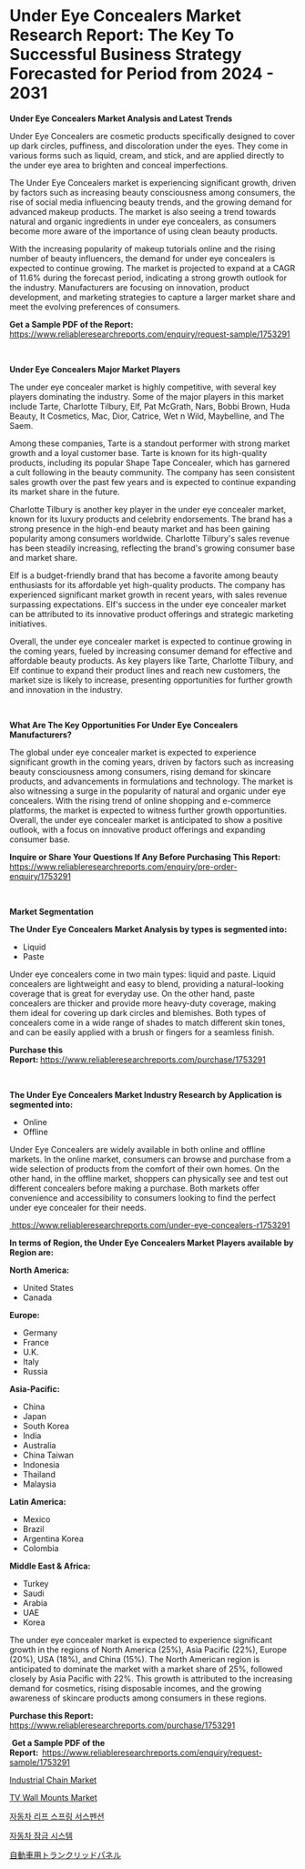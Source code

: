 <p><h1>Under Eye Concealers Market Research Report: The Key To Successful Business Strategy Forecasted for Period from 2024 - 2031</h1></p><p><strong>Under Eye Concealers Market Analysis and Latest Trends</strong></p>
<p><p>Under Eye Concealers are cosmetic products specifically designed to cover up dark circles, puffiness, and discoloration under the eyes. They come in various forms such as liquid, cream, and stick, and are applied directly to the under eye area to brighten and conceal imperfections.</p><p>The Under Eye Concealers market is experiencing significant growth, driven by factors such as increasing beauty consciousness among consumers, the rise of social media influencing beauty trends, and the growing demand for advanced makeup products. The market is also seeing a trend towards natural and organic ingredients in under eye concealers, as consumers become more aware of the importance of using clean beauty products.</p><p>With the increasing popularity of makeup tutorials online and the rising number of beauty influencers, the demand for under eye concealers is expected to continue growing. The market is projected to expand at a CAGR of 11.6% during the forecast period, indicating a strong growth outlook for the industry. Manufacturers are focusing on innovation, product development, and marketing strategies to capture a larger market share and meet the evolving preferences of consumers.</p></p>
<p><strong>Get a Sample PDF of the Report:&nbsp;</strong> <a href="https://www.reliableresearchreports.com/enquiry/request-sample/1753291">https://www.reliableresearchreports.com/enquiry/request-sample/1753291</a></p>
<p>&nbsp;</p>
<p><strong>Under Eye Concealers Major Market Players</strong></p>
<p><p>The under eye concealer market is highly competitive, with several key players dominating the industry. Some of the major players in this market include Tarte, Charlotte Tilbury, Elf, Pat McGrath, Nars, Bobbi Brown, Huda Beauty, It Cosmetics, Mac, Dior, Catrice, Wet n Wild, Maybelline, and The Saem.</p><p>Among these companies, Tarte is a standout performer with strong market growth and a loyal customer base. Tarte is known for its high-quality products, including its popular Shape Tape Concealer, which has garnered a cult following in the beauty community. The company has seen consistent sales growth over the past few years and is expected to continue expanding its market share in the future.</p><p>Charlotte Tilbury is another key player in the under eye concealer market, known for its luxury products and celebrity endorsements. The brand has a strong presence in the high-end beauty market and has been gaining popularity among consumers worldwide. Charlotte Tilbury's sales revenue has been steadily increasing, reflecting the brand's growing consumer base and market share.</p><p>Elf is a budget-friendly brand that has become a favorite among beauty enthusiasts for its affordable yet high-quality products. The company has experienced significant market growth in recent years, with sales revenue surpassing expectations. Elf's success in the under eye concealer market can be attributed to its innovative product offerings and strategic marketing initiatives.</p><p>Overall, the under eye concealer market is expected to continue growing in the coming years, fueled by increasing consumer demand for effective and affordable beauty products. As key players like Tarte, Charlotte Tilbury, and Elf continue to expand their product lines and reach new customers, the market size is likely to increase, presenting opportunities for further growth and innovation in the industry.</p></p>
<p>&nbsp;</p>
<p><strong>What Are The Key Opportunities For Under Eye Concealers Manufacturers?</strong></p>
<p><p>The global under eye concealer market is expected to experience significant growth in the coming years, driven by factors such as increasing beauty consciousness among consumers, rising demand for skincare products, and advancements in formulations and technology. The market is also witnessing a surge in the popularity of natural and organic under eye concealers. With the rising trend of online shopping and e-commerce platforms, the market is expected to witness further growth opportunities. Overall, the under eye concealer market is anticipated to show a positive outlook, with a focus on innovative product offerings and expanding consumer base.</p></p>
<p><strong>Inquire or Share Your Questions If Any Before Purchasing This Report:</strong> <a href="https://www.reliableresearchreports.com/enquiry/pre-order-enquiry/1753291">https://www.reliableresearchreports.com/enquiry/pre-order-enquiry/1753291</a></p>
<p>&nbsp;</p>
<p><strong>Market Segmentation</strong></p>
<p><strong>The Under Eye Concealers Market Analysis by types is segmented into:</strong></p>
<p><ul><li>Liquid</li><li>Paste</li></ul></p>
<p><p>Under eye concealers come in two main types: liquid and paste. Liquid concealers are lightweight and easy to blend, providing a natural-looking coverage that is great for everyday use. On the other hand, paste concealers are thicker and provide more heavy-duty coverage, making them ideal for covering up dark circles and blemishes. Both types of concealers come in a wide range of shades to match different skin tones, and can be easily applied with a brush or fingers for a seamless finish.</p></p>
<p><strong>Purchase this Report:&nbsp;</strong><a href="https://www.reliableresearchreports.com/purchase/1753291">https://www.reliableresearchreports.com/purchase/1753291</a></p>
<p>&nbsp;</p>
<p><strong>The Under Eye Concealers Market Industry Research by Application is segmented into:</strong></p>
<p><ul><li>Online</li><li>Offline</li></ul></p>
<p><p>Under Eye Concealers are widely available in both online and offline markets. In the online market, consumers can browse and purchase from a wide selection of products from the comfort of their own homes. On the other hand, in the offline market, shoppers can physically see and test out different concealers before making a purchase. Both markets offer convenience and accessibility to consumers looking to find the perfect under eye concealer for their needs.</p></p>
<p><a href="https://www.reliableresearchreports.com/under-eye-concealers-r1753291">&nbsp;https://www.reliableresearchreports.com/under-eye-concealers-r1753291</a></p>
<p><strong>In terms of Region, the Under Eye Concealers Market Players available by Region are:</strong></p>
<p>
    <p> <strong> North America: </strong>
        <ul>
            <li>United States</li>
            <li>Canada</li>
        </ul>
        </p> 
    <p> <strong> Europe: </strong>
        <ul>
            <li>Germany</li>
            <li>France</li>
            <li>U.K.</li>
            <li>Italy</li>
            <li>Russia</li>
        </ul>
        </p> 
    <p> <strong> Asia-Pacific: </strong>
        <ul>
            <li>China</li>
            <li>Japan</li>
            <li>South Korea</li>
            <li>India</li>
            <li>Australia</li>
            <li>China Taiwan</li>
            <li>Indonesia</li>
            <li>Thailand</li>
            <li>Malaysia</li>
        </ul>
        </p> 
    <p> <strong> Latin America: </strong>
        <ul>
            <li>Mexico</li>
            <li>Brazil</li>
            <li>Argentina Korea</li>
            <li>Colombia</li>
        </ul>
        </p> 
    <p> <strong> Middle East & Africa: </strong>
        <ul>
            <li>Turkey</li>
            <li>Saudi</li>
            <li>Arabia</li>
            <li>UAE</li>
            <li>Korea</li>
        </ul>
    </p>
    </p>
<p><p>The under eye concealer market is expected to experience significant growth in the regions of North America (25%), Asia Pacific (22%), Europe (20%), USA (18%), and China (15%). The North American region is anticipated to dominate the market with a market share of 25%, followed closely by Asia Pacific with 22%. This growth is attributed to the increasing demand for cosmetics, rising disposable incomes, and the growing awareness of skincare products among consumers in these regions.</p></p>
<p><strong>Purchase this Report: </strong><a href="https://www.reliableresearchreports.com/purchase/1753291">https://www.reliableresearchreports.com/purchase/1753291</a></p>
<p>&nbsp;<strong>Get a Sample PDF of the Report:&nbsp;&nbsp;</strong><a href="https://www.reliableresearchreports.com/enquiry/request-sample/1753291">https://www.reliableresearchreports.com/enquiry/request-sample/1753291</a></p>
<p><strong></strong></p>
<p><p><a href="https://issuu.com/reportprime-2/docs/industrial-chain-market-size-2030.pptx">Industrial Chain Market</a></p><p><a href="https://github.com/yazulaeha/Market-Research-Report-List-1/blob/main/tv-wall-mounts-market.md">TV Wall Mounts Market</a></p><p><a href="https://github.com/ZacharyScthmitt4465/Market-Research-Report-List-2/blob/main/4611414148427.md">자동차 리프 스프링 서스펜션</a></p><p><a href="https://github.com/giancarlo642004/Market-Research-Report-List-1/blob/main/9699931148428.md">자동차 잠금 시스템</a></p><p><a href="https://github.com/avwofrml53535/Market-Research-Report-List-2/blob/main/2552049140546.md">自動車用トランクリッドパネル</a></p></p>